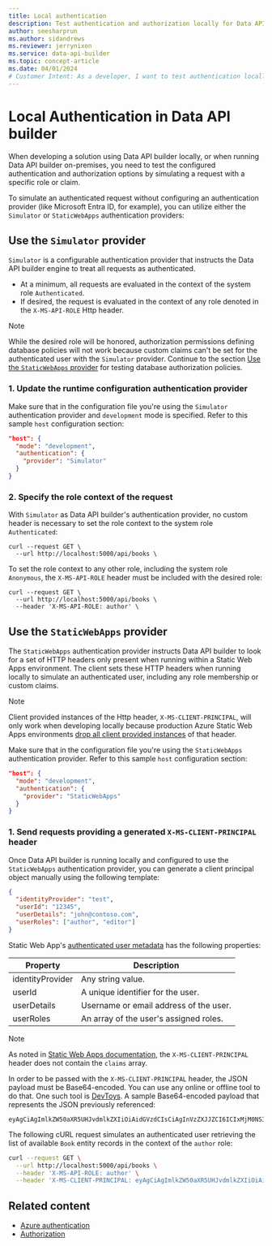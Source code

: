 ```yaml
---
title: Local authentication
description: Test authentication and authorization locally for Data API builder using a simulated request with specified roles and/or claims.
author: seesharprun
ms.author: sidandrews
ms.reviewer: jerrynixon
ms.service: data-api-builder
ms.topic: concept-article
ms.date: 04/01/2024
# Customer Intent: As a developer, I want to test authentication locally, so that I don't have to rely on authentication "just working" when published.
---
```


# Local Authentication in Data API builder

When developing a solution using Data API builder locally, or when running Data API builder on-premises, you need to test the configured authentication and authorization options by simulating a request with a specific role or claim.

To simulate an authenticated request without configuring an authentication provider (like Microsoft Entra ID, for example), you can utilize either the `Simulator` or `StaticWebApps` authentication providers:

## Use the `Simulator` provider

`Simulator` is a configurable authentication provider that instructs the Data API builder engine to treat all requests as authenticated.

- At a minimum, all requests are evaluated in the context of the system role `Authenticated`.
- If desired, the request is evaluated in the context of any role denoted in the `X-MS-API-ROLE` Http header.

> [!NOTE]
> While the desired role will be honored, authorization permissions defining database policies will not work because custom claims can't be set for the authenticated user with the `Simulator` provider. Continue to the section [Use the `StaticWebApps` provider](#use-the-staticwebapps-provider) for testing database authorization policies.

### 1. Update the runtime configuration authentication provider

Make sure that in the configuration file you're using the `Simulator` authentication provider and `development` mode is specified. Refer to this sample `host` configuration section:

```json
"host": {
  "mode": "development",
  "authentication": {
    "provider": "Simulator"
  }
}
```

### 2. Specify the role context of the request

With `Simulator` as Data API builder's authentication provider, no custom header is necessary to set the role context to the system role `Authenticated`:

```shell
curl --request GET \
  --url http://localhost:5000/api/books \
```

To set the role context to any other role, including the system role `Anonymous`, the `X-MS-API-ROLE` header must be included with the desired role:

```shell
curl --request GET \
  --url http://localhost:5000/api/books \
  --header 'X-MS-API-ROLE: author' \
```

## Use the `StaticWebApps` provider

The `StaticWebApps` authentication provider instructs Data API builder to look for a set of HTTP headers only present when running within a Static Web Apps environment. The client sets these HTTP headers when running locally to simulate an authenticated user, including any role membership or custom claims.

> [!NOTE]
> Client provided instances of the Http header, `X-MS-CLIENT-PRINCIPAL`, will only work when developing locally because production Azure Static Web Apps environments [drop all client provided instances](/azure/static-web-apps/user-information?tabs=javascript) of that header.

Make sure that in the configuration file you're using the `StaticWebApps` authentication provider. Refer to this sample `host` configuration section:

```json
"host": {
  "mode": "development",
  "authentication": {
    "provider": "StaticWebApps"
  }
}
```

### 1. Send requests providing a generated `X-MS-CLIENT-PRINCIPAL` header

Once Data API builder is running locally and configured to use the `StaticWebApps` authentication provider, you can generate a client principal object manually using the following template:

```json
{  
  "identityProvider": "test",
  "userId": "12345",
  "userDetails": "john@contoso.com",
  "userRoles": ["author", "editor"]
}
```

Static Web App's [authenticated user metadata](/azure/static-web-apps/user-information?tabs=javascript#client-principal-data) has the following properties:

|Property|Description|
|---|---|
|identityProvider|Any string value.|
|userId|A unique identifier for the user.|
|userDetails|Username or email address of the user.|
|userRoles|An array of the user's assigned roles.|

> [!NOTE]
> As noted in [Static Web Apps documentation](/azure/static-web-apps/user-information?tabs=javascript), the `X-MS-CLIENT-PRINCIPAL` header does not contain the `claims` array.

In order to be passed with the `X-MS-CLIENT-PRINCIPAL` header, the JSON payload must be Base64-encoded. You can use any online or offline tool to do that. One such tool is [DevToys](https://github.com/veler/DevToys). A sample Base64-encoded payload that represents the JSON previously referenced:

```text
eyAgCiAgImlkZW50aXR5UHJvdmlkZXIiOiAidGVzdCIsCiAgInVzZXJJZCI6ICIxMjM0NSIsCiAgInVzZXJEZXRhaWxzIjogImpvaG5AY29udG9zby5jb20iLAogICJ1c2VyUm9sZXMiOiBbImF1dGhvciIsICJlZGl0b3IiXQp9
```

The following cURL request simulates an authenticated user retrieving the list of available `Book` entity records in the context of the `author` role:

```bash
curl --request GET \
  --url http://localhost:5000/api/books \
  --header 'X-MS-API-ROLE: author' \
  --header 'X-MS-CLIENT-PRINCIPAL: eyAgCiAgImlkZW50aXR5UHJvdmlkZXIiOiAidGVzdCIsCiAgInVzZXJJZCI6ICIxMjM0NSIsCiAgInVzZXJEZXRhaWxzIjogImpvaG5AY29udG9zby5jb20iLAogICJ1c2VyUm9sZXMiOiBbImF1dGhvciIsICJlZGl0b3IiXQp9'
```

## Related content

- [Azure authentication](authentication-azure.md)
- [Authorization](authorization.md)
